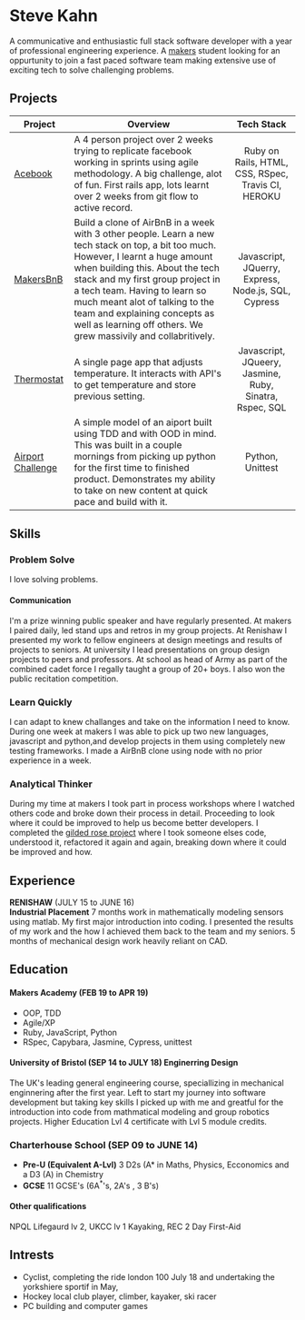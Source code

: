 # Steve Kahn

A communicative and enthusiastic full stack software developer with a year of professional engineering experience. A [makers](https://makers.tech/) student looking for an oppurtunity to join a fast paced software team making extensive use of exciting tech to solve challenging problems.

## Projects
| Project            | Overview                                                          | Tech Stack                  |
|--------------------|-------------------------------------------------------------------|:---------------------------:|
|[Acebook](https://github.com/steve-f-kahn/acebook-team-pocket)|A 4 person project over 2 weeks trying to replicate facebook working in sprints using agile methodology. A big challenge, alot of fun. First rails app, lots learnt over 2 weeks from git flow to active record. |Ruby on Rails, HTML, CSS, RSpec, Travis CI, HEROKU|
|[MakersBnB](https://github.com/steve-f-kahn/Makersbnb)|Build a clone of AirBnB in a week with 3 other people. Learn a new tech stack on top, a bit too much. However, I learnt a huge amount when building this. About the tech stack and my first group project in a tech team. Having to learn so much meant alot of talking to the team and explaining concepts as well as learning off others. We grew massivily and collabritively. |Javascript, JQuerry, Express, Node.js, SQL, Cypress|
|[Thermostat](https://github.com/steve-f-kahn/thermostat)| A single page app that adjusts temperature. It interacts with API's to get temperature and store previous setting.  | Javascript, JQueery, Jasmine, Ruby, Sinatra, Rspec, SQL |
|[Airport Challenge](https://github.com/steve-f-kahn/Airport_Challenge_Python)| A simple model of an aiport built using TDD and with OOD in mind. This was built in a couple mornings from picking up python for the first time to finished product. Demonstrates my ability to take on new content at quick pace and build with it. | Python, Unittest |

## Skills
### Problem Solve

I love solving problems. 

#### Communication

I'm a prize winning public speaker and have regularly presented. At makers I paired daily, led stand ups and retros in my group projects. At Renishaw I presented my work to fellow engineers at design meetings and results of projects to seniors. At university I lead presentations on group design projects to peers and professors. At school as head of Army as part of the combined cadet force I regally taught a group of 20+ boys. I also won the public recitation competition.

### Learn Quickly

I can adapt to knew challanges and take on the information I need to know. During one week at makers I was able to pick up two new languages, javascript and python,and develop projects in them using completely new testing frameworks. I made a AirBnB clone using node with no prior experience in a week. 

### Analytical Thinker

During my time at makers I took part in process workshops where I watched others code and broke down their process in detail. Proceeding to look where it could be improved to help us become better developers. I completed the [gilded rose project](https://github.com/steve-f-kahn/gilded_rose_design_project) where I took someone elses code, understood it, refactored it again and again, breaking down where it could be improved and how. 

## Experience

**RENISHAW** (JULY 15 to JUNE 16)    
**Industrial Placement** 7 months work in mathematically modeling sensors using matlab. My first major introduction into coding. I presented the results of my work and the how I achieved them back to the team and my seniors. 5 months of mechanical design work heavily reliant on CAD. 

## Education

#### Makers Academy (FEB 19 to APR 19)

- OOP, TDD
- Agile/XP
- Ruby, JavaScript, Python
- RSpec, Capybara, Jasmine, Cypress, unittest

#### University of Bristol (SEP 14 to JULY 18) Enginerring Design

The UK's leading general engineering course, speciallizing in mechanical enginnering after the first year. Left to start my journey into software development but taking key skills I picked up with me and greatful for the introduction into code from mathmatical modeling and group robotics projects. Higher Education Lvl 4 certificate with Lvl 5 module credits.

### Charterhouse School (SEP 09 to JUNE 14)

- **Pre-U (Equivalent A-Lvl)** 3 D2s (A* in Maths, Physics, Ecconomics and a D3 (A) in Chemistry
- **GCSE** 11 GCSE's (6A<sup>*</sup>'s, 2A's , 3 B's)

#### Other qualifications
NPQL Lifegaurd lv 2, UKCC lv 1 Kayaking, REC 2 Day First-Aid 

## Intrests 
- Cyclist, completing the ride london 100 July 18 and undertaking the yorkshiere sportif in May,
- Hockey local club player, climber, kayaker, ski racer
- PC building and computer games
